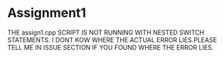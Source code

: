 # Assignment1

THE assign1.cpp SCRIPT IS NOT RUNNING WITH NESTED SWITCH STATEMENTS. I DONT KOW WHERE THE ACTUAL ERROR LIES.PLEASE TELL ME IN ISSUE SECTION IF YOU FOUND WHERE THE ERROR LIES.
